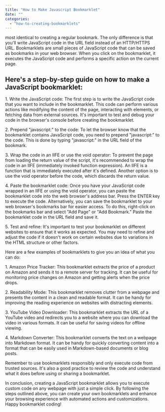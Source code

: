 ```yaml
---
title: "How to Make Javascript Bookmarklet"
date: ""
categories: 
  - "how-to-creating-bookmarklets"
---
```


most identical to creating a regular bookmark. The only difference is that you'll write JavaScript code in the URL field instead of an HTTP/HTTPS URL. Bookmarklets are small pieces of JavaScript code that can be saved as bookmarks in your web browser. When you click on the bookmarklet, it executes the JavaScript code and performs a specific action on the current page.

## Here's a step-by-step guide on how to make a JavaScript bookmarklet:

1\. Write the JavaScript code: The first step is to write the JavaScript code that you want to include in the bookmarklet. This code can perform various actions like modifying the content of the page, interacting with elements, or fetching data from external sources. It's important to test and debug your code in the browser's console before creating the bookmarklet.

2\. Prepend "javascript:" to the code: To let the browser know that the bookmarklet contains JavaScript code, you need to prepend "javascript:" to the code. This is done by typing "javascript:" in the URL field of the bookmark.

3\. Wrap the code in an IIFE or use the void operator: To prevent the page from loading the return value of the script, it's recommended to wrap the code in an IIFE (immediately invoked function expression). An IIFE is a function that is immediately executed after it's defined. Another option is to use the void operator before the code, which discards the return value.

4\. Paste the bookmarklet code: Once you have your JavaScript code wrapped in an IIFE or using the void operator, you can paste the bookmarklet code into the web browser's address bar. Press the ENTER key to execute the code. Alternatively, you can save the bookmarklet to your web browser's bookmarks bar for easier access. To do this, right-click on the bookmarks bar and select "Add Page" or "Add Bookmark." Paste the bookmarklet code in the URL field and save it.

5\. Test and refine: It's important to test your bookmarklet on different websites to ensure that it works as expected. You may need to refine and adjust the code if it doesn't work on certain websites due to variations in the HTML structure or other factors.

Here are a few examples of bookmarklets to give you an idea of what you can do:

1\. Amazon Price Tracker: This bookmarklet extracts the price of a product on Amazon and sends it to a remote server for tracking. It can be useful for monitoring price changes on Amazon and getting alerts when the price drops.

2\. Readability Mode: This bookmarklet removes clutter from a webpage and presents the content in a clean and readable format. It can be handy for improving the reading experience on websites with distracting elements.

3\. YouTube Video Downloader: This bookmarklet extracts the URL of a YouTube video and redirects you to a website where you can download the video in various formats. It can be useful for saving videos for offline viewing.

4\. Markdown Converter: This bookmarklet converts the text on a webpage into Markdown format. It can be handy for quickly converting content into a format that can be easily used in Markdown-based documents or blog posts.

Remember to use bookmarklets responsibly and only execute code from trusted sources. It's also a good practice to review the code and understand what it does before using or sharing a bookmarklet.

In conclusion, creating a JavaScript bookmarklet allows you to execute custom code on any webpage with just a simple click. By following the steps outlined above, you can create your own bookmarklets and enhance your browsing experience with automated actions and customizations. Happy bookmarklet coding!
